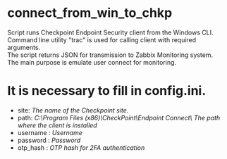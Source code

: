 # connect_from_win_to_chkp

Script runs Checkpoint Endpoint Security client from the Windows CLI.    
Command line utility "trac"  is used for calling client with required arguments.  
The script returns JSON for transmission to Zabbix Monitoring system.  
The main purpose is emulate user connect for monitoring.  

# It is necessary to fill in config.ini.

- site: _The name of the Checkpoint site._
- path: _C:\Program Files (x86)\CheckPoint\Endpoint Connect\ The path where the client is installed_
- username : _Username_
- password : _Password_
- otp_hash : _OTP hash for 2FA authentication_
